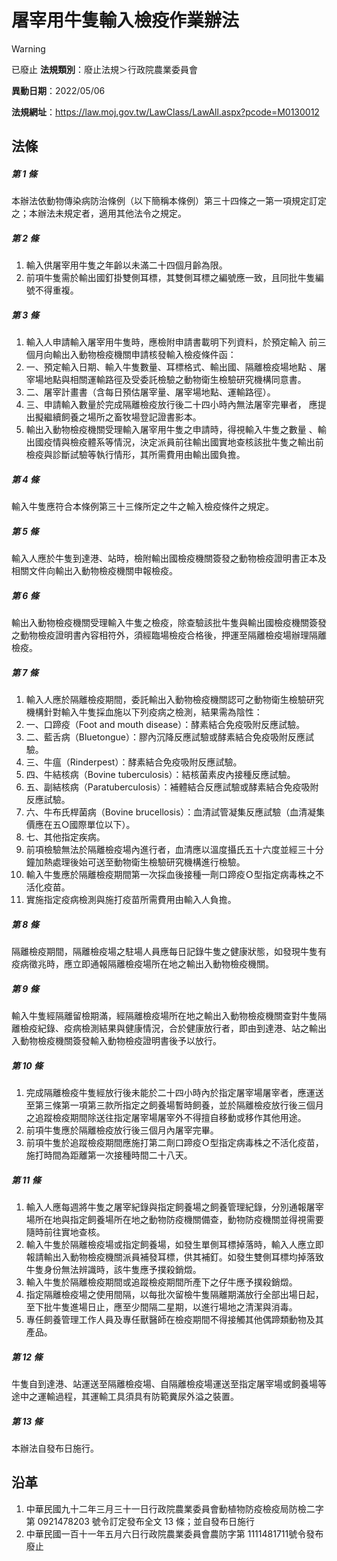 # 屠宰用牛隻輸入檢疫作業辦法


> [!WARNING]
> 已廢止
**法規類別**：廢止法規＞行政院農業委員會

**異動日期**：2022/05/06  

**法規網址**：https://law.moj.gov.tw/LawClass/LawAll.aspx?pcode=M0130012



## 法條
##### 第 1 條
本辦法依動物傳染病防治條例（以下簡稱本條例）第三十四條之一第一項規定訂定之；本辦法未規定者，適用其他法令之規定。

##### 第 2 條
1. 輸入供屠宰用牛隻之年齡以未滿二十四個月齡為限。                  
1. 前項牛隻需於輸出國釘掛雙側耳標，其雙側耳標之編號應一致，且同批牛隻編號不得重複。

##### 第 3 條
1. 輸入人申請輸入屠宰用牛隻時，應檢附申請書載明下列資料，於預定輸入 前三個月向輸出入動物檢疫機關申請核發輸入檢疫條件函：             
1. 一、預定輸入日期、輸入牛隻數量、耳標格式、輸出國、隔離檢疫場地點 、屠宰場地點與相關運輸路徑及受委託檢驗之動物衛生檢驗研究機構同意書。                                                     
1. 二、屠宰計畫書（含每日預估屠宰量、屠宰場地點、運輸路徑）。       
1. 三、申請輸入數量於完成隔離檢疫放行後二十四小時內無法屠宰完畢者， 應提出擬繼續飼養之場所之畜牧場登記證書影本。                 
1. 輸出入動物檢疫機關受理輸入屠宰用牛隻之申請時，得視輸入牛隻之數量 、輸出國疫情與檢疫體系等情況，決定派員前往輸出國實地查核該批牛隻之輸出前檢疫與診斷試驗等執行情形，其所需費用由輸出國負擔。

##### 第 4 條
輸入牛隻應符合本條例第三十三條所定之牛之輸入檢疫條件之規定。

##### 第 5 條
輸入人應於牛隻到達港、站時，檢附輸出國檢疫機關簽發之動物檢疫證明書正本及相關文件向輸出入動物檢疫機關申報檢疫。

##### 第 6 條
輸出入動物檢疫機關受理輸入牛隻之檢疫，除查驗該批牛隻與輸出國檢疫機關簽發之動物檢疫證明書內容相符外，須經臨場檢疫合格後，押運至隔離檢疫場辦理隔離檢疫。

##### 第 7 條
1. 輸入人應於隔離檢疫期間，委託輸出入動物檢疫機關認可之動物衛生檢驗研究機構針對輸入牛隻採血施以下列疫病之檢測，結果需為陰性：      
1. 一、口蹄疫（Foot and mouth disease）：酵素結合免疫吸附反應試驗。
1. 二、藍舌病（Bluetongue）：膠內沉降反應試驗或酵素結合免疫吸附反應試驗。                                                      
1. 三、牛瘟（Rinderpest）：酵素結合免疫吸附反應試驗。              
1. 四、牛結核病（Bovine tuberculosis）：結核菌素皮內接種反應試驗。  
1. 五、副結核病（Paratuberculosis）：補體結合反應試驗或酵素結合免疫吸附反應試驗。                                              
1. 六、牛布氏桿菌病（Bovine brucellosis）：血清試管凝集反應試驗（血清凝集價應在五○國際單位以下）。                            
1. 七、其他指定疾病。                                              
1. 前項檢驗無法於隔離檢疫場內進行者，血清應以溫度攝氏五十六度並經三十分鐘加熱處理後始可送至動物衛生檢驗研究機構進行檢驗。
1. 輸入牛隻應於隔離檢疫期間第一次採血後接種一劑口蹄疫Ｏ型指定病毒株之不活化疫苗。                                                  
1. 實施指定疫病檢測與施打疫苗所需費用由輸入人負擔。

##### 第 8 條
隔離檢疫期間，隔離檢疫場之駐場人員應每日記錄牛隻之健康狀態，如發現牛隻有疫病徵兆時，應立即通報隔離檢疫場所在地之輸出入動物檢疫機關。

##### 第 9 條
輸入牛隻經隔離留檢期滿，經隔離檢疫場所在地之輸出入動物檢疫機關查對牛隻隔離檢疫紀錄、疫病檢測結果與健康情況，合於健康放行者，即由到達港、站之輸出入動物檢疫機關簽發輸入動物檢疫證明書後予以放行。

##### 第 10 條
1. 完成隔離檢疫牛隻經放行後未能於二十四小時內於指定屠宰場屠宰者，應運送至第三條第一項第三款所指定之飼養場暫時飼養，並於隔離檢疫放行後三個月之追蹤檢疫期間除送往指定屠宰場屠宰外不得擅自移動或移作其他用途。                                                        
1. 前項牛隻應於隔離檢疫放行後三個月內屠宰完畢。                    
1. 前項牛隻於追蹤檢疫期間應施打第二劑口蹄疫Ｏ型指定病毒株之不活化疫苗，施打時間為距離第一次接種時間二十八天。

##### 第 11 條
1. 輸入人應每週將牛隻之屠宰紀錄與指定飼養場之飼養管理紀錄，分別通報屠宰場所在地與指定飼養場所在地之動物防疫機關備查，動物防疫機關並得視需要隨時前往實地查核。                                      
1. 輸入牛隻於隔離檢疫場或指定飼養場，如發生單側耳標掉落時，輸入人應立即報請輸出入動物檢疫機關派員補發耳標，供其補釘。如發生雙側耳標均掉落致牛隻身份無法辨識時，該牛隻應予撲殺銷燬。                
1. 輸入牛隻於隔離檢疫期間或追蹤檢疫期間所產下之仔牛應予撲殺銷燬。  
1. 指定隔離檢疫場之使用間隔，以每批次留檢牛隻隔離期滿放行全部出場日起，至下批牛隻進場日止，應至少間隔二星期，以進行場地之清潔與消毒。                                                      
1. 專任飼養管理工作人員及專任獸醫師在檢疫期間不得接觸其他偶蹄類動物及其產品。

##### 第 12 條
牛隻自到達港、站運送至隔離檢疫場、自隔離檢疫場運送至指定屠宰場或飼養場等途中之運輸過程，其運輸工具須具有防範糞尿外溢之裝置。

##### 第 13 條
本辦法自發布日施行。

## 沿革
1. 中華民國九十二年三月三十一日行政院農業委員會動植物防疫檢疫局防檢二字第 0921478203 號令訂定發布全文 13 條；並自發布日施行
1. 中華民國一百十一年五月六日行政院農業委員會農防字第 1111481711號令發布廢止
